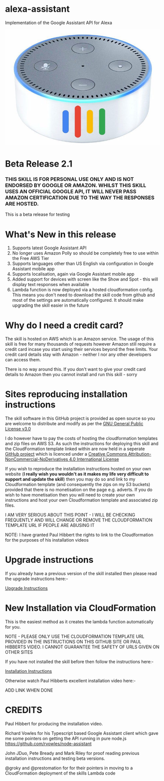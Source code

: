# alexa-assistant

Implementation of the Google Assistant API for Alexa

![alt text](screenshots/alexa_assistant.jpg)

# Beta Release 2.1

### THIS SKILL IS FOR PERSONAL USE ONLY AND IS NOT ENDORSED BY GOOGLE OR AMAZON. WHILST THIS SKILL USES AN OFFICIAL GOOGLE API, IT WILL NEVER PASS AMAZON CERTIFICATION DUE TO THE WAY THE RESPONSES ARE HOSTED.

This is a beta release for testing 

# What's New in this release

1. Supports latest Google Assistant API
2. No longer uses Amazon Polly so should be completely free to use within the Free AWS Tier
3. Supports languages other than US English via configuration in Google Assistant mobile app
4. Supports localisation, again via Google Assistant mobile app
5. Added support for devices with screen like the Show and Spot - this will display text responses when available
6. Lambda function is now deployed via a hosted cloudformation config. This means you don't need to download the skill code from github and most of the settings are automatically configured. It should make upgrading the skill easier in the future

# Why do I need a credit card?

The skill is hosted on AWS which is an Amazon service. The usage of this skill is free for many thousands of requests however Amazon still require a credit card incase you start using their services beyond the free limits. Your credit card details stay with Amazon - neither I nor any other developers can access them.

There is no way around this. If you don't want to give your credit card details to Amazon then you cannot install and run this skill - sorry

# Sites reproducing installation instructions

The skill software in this GitHub project is provided as open source so you are welcome to distribute and modify as per the [GNU General Public License v3.0](LICENSE)

I do however have to pay the costs of hosting the cloudformation templates and zip files on AWS S3. As such the instructions for deploying this skill and the CloudFormation template linked within are now held in a seperate [GitHub project](https://github.com/tartanguru/alexa-assistant-instructions) which is licenced under a [Creative Commons Attribution-NonCommercial-NoDerivatives 4.0 International License](http://creativecommons.org/licenses/by-nc-nd/4.0/)

If you wish to reproduce the installation instructions hosted on your own website (**I really wish you wouldn't as it makes my life very difficult to support and update the skill**) then you may do so and link to my Cloudformation template (and consequently the zips on my S3 buckets)  provided that there is no monetisation on the page e.g. adverts. If you do wish to have monetisation then you will need to create your own instructions and host your own Cloudformation template and associated zip files. 

I AM VERY SERIOUS ABOUT THIS POINT - I WILL BE CHECKING FREQUENTLY AND WILL CHANGE OR REMOVE THE CLOUDFORMATION TEMPLATE URL IF PEOPLE ARE ABUSING IT

NOTE: I have granted Paul Hibbert the rights to link to the Cloudformation for the purposes of his installation videos

# Upgrade instructions

If you already have a previous version of the skill installed then please read the upgrade instructions here:-

[Upgrade Instructions](https://github.com/tartanguru/alexa-assistant-instructions/blob/master/upgrade.md)

# New Installation via CloudFormation 

This is the easiest method as it creates the lambda function automatically for you.

NOTE - PLEASE ONLY USE THE CLOUDFORMATION TEMPLATE URL PROVIDED IN THE INSTRUCTIONS ON THIS GITHUB SITE OR PAUL HIBBERTS VIDEO. 
I CANNOT GUARANTEE THE SAFETY OF URLS GIVEN ON OTHER SITES

If you have not installed the skill before then follow the instructions here:-

[Installation Instructions](https://github.com/tartanguru/alexa-assistant-instructions/blob/master/fresh_install.md)

Otherwise watch Paul Hibberts excellent installation video here:-

ADD LINK WHEN DONE

# CREDITS

Paul Hibbert for producing the installation video.

Richard Vowles for his Typescript based Google Assistant client which gave me some pointers on getting the API running in pure node.js https://github.com/rvowles/node-assistant

John JDuo, Pete Bready and Mark Riley for proof reading previous installation instructions and testing beta versions.

@groky and @prestomation for for their pointers in moving to a CloudFormation deployment of the skills Lambda code







